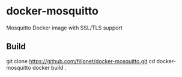 # docker-mosquitto
Mosquitto Docker image with SSL/TLS support

## Build
git clone https://github.com/filipnet/docker-mosquitto.git
cd docker-mosquitto
docker build .
